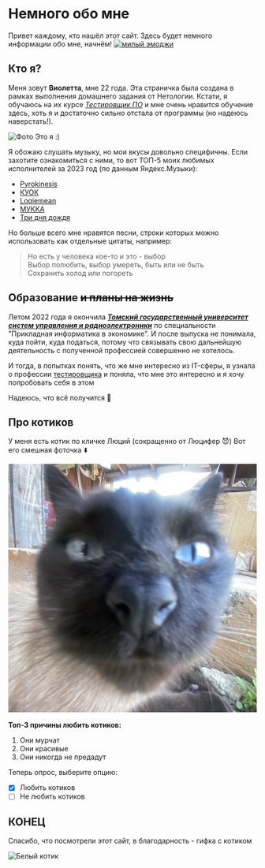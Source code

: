 # Немного обо мне

Привет каждому, кто нашёл этот сайт. Здесь будет немного информации обо мне, начнём! <a href='https://postimg.cc/3y1vYC6H' target='_blank'><img src='https://i.postimg.cc/JnVc3p5t/emoji.png' wigth="30" height="30" alt='милый эмоджи'/></a>

## Кто я?

Меня зовут **Виолетта**, мне 22 года. Эта страничка была создана в рамках выполнения домашнего задания от Нетологии. Кстати, я обучаюсь на их курсе _[Тестировщик ПО](https://netology.ru/programs/qa#/ "Ссылка на курс")_ и мне очень нравится обучение здесь, хоть я и достаточно сильно отстала от программы (но надеюсь наверстать!). 

![Фото](img/It's%20me.jpg)
Это я :)

Я обожаю слушать музыку, но мои вкусы довольно специфичны. Если захотите ознакомиться с ними, то вот ТОП-5 моих любимых исполнителей за 2023 год (по данным Яндекс.Музыки):
* [Pyrokinesis](https://music.yandex.ru/artist/5313769)
* [КУОК](https://music.yandex.ru/artist/6347797)
* [Loqiemean](https://music.yandex.ru/artist/4545156)
* [МУККА](https://music.yandex.ru/artist/6928538)
* [Три дня дождя](https://music.yandex.ru/artist/8095900)

Но больше всего мне нравятся песни, строки которых можно использовать как отдельные цитаты, например: 
>Но есть у человека кое-то и это - выбор  
Выбор полюбить, выбор умереть, быть или не быть  
Сохранить холод или погореть

## Образование ~~и планы на жизнь~~
Летом 2022 года я окончила ***[Томский государственный университет систем управления и радиоэлектроники](https://tusur.ru/ru)*** по специальности "Прикладная информатика в экономике". И после выпуска не понимала, куда пойти, куда податься, потому что связывать свою дальнейшую деятельность с полученной профессией совершенно не хотелось. 

И тогда, в попытках понять, что же мне интересно из IT-сферы, я узнала о профессии <u>тестировщика</u> и поняла, что мне это интересно и я хочу попробовать себя в этом

Надеюсь, что всё получится 🎉

## Про котиков

У меня есть котик по кличке Люций (сокращенно от Люцифер 😈) Вот его смешная фоточка ⬇️

![Котик](img/cat.jpg)

**Топ-3 причины любить котиков:**
1. Они мурчат
2. Они красивые
3. Они никогда не предадут

Теперь опрос, выберите опцию:
- [x] Любить котиков
- [ ] Не любить котиков

## КОНЕЦ
Спасибо, что посмотрели этот сайт, в благодарность - гифка с котиком

![Белый котик](https://media.giphy.com/media/vFKqnCdLPNOKc/giphy.gif)